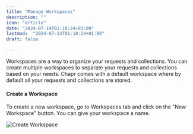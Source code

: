 ```yaml
---
title: "Manage Workspaces"
description: ""
icon: "article"
date: "2024-07-14T01:18:24+01:00"
lastmod:  "2024-07-14T01:18:24+01:00"
draft: false

---
```


Workspaces are a way to organize your requests and collections. You can create multiple workspaces to separate your requests and collections based on your needs.
Chapr comes with a default workspace where by default all your requests and collections are stored. 

#### Create a Workspace
To create a new workspace, go to Workspaces tab and click on the "New Workspace" button. You can give your workspace a name.

![Create Workspace](/images/guides/create_workspace.gif)
